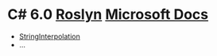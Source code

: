 # C# 6.0 [Roslyn](https://github.com/dotnet/roslyn/blob/master/docs/Language%20Feature%20Status.md) [Microsoft Docs](https://docs.microsoft.com/de-de/dotnet/csharp/whats-new/csharp-6)

* [StringInterpolation](StringInterpolation.ipynb)
* ...
